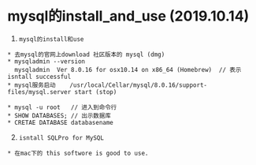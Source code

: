 # mysql的install_and_use (2019.10.14)


1. `mysql的install和use`
```
* 去mysql的官网上download 社区版本的 mysql (dmg)
* mysqladmin --version
  mysqladmin  Ver 8.0.16 for osx10.14 on x86_64 (Homebrew)  // 表示isntall successful
* mysql服务启动    /usr/local/Cellar/mysql/8.0.16/support-files/mysql.server start (stop)
    
* mysql -u root   // 进入到命令行  
* SHOW DATABASES; // 出示数据库
* CRETAE DATABASE databasename
```
2. `isntall SQLPro for MySQL`
```
* 在mac下的 this softwore is good to use.
```